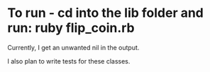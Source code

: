 # To run - cd into the lib folder and run: ruby flip_coin.rb

Currently, I get an unwanted nil in the output.

I also plan to write tests for these classes.